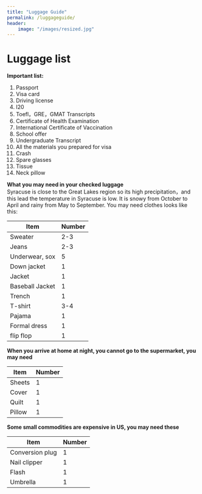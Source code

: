 ```yaml
---
title: "Luggage Guide"
permalink: /luggageguide/
header:
    image: "/images/resized.jpg" 
---
```


# Luggage list  
**Important list:**  
1. Passport
2. Visa card
3. Driving license
4. I20
5. Toefl，GRE，GMAT  Transcripts
6. Certificate of Health Examination
7. International Certificate of Vaccination 
8. School offer
9. Undergraduate Transcript
10. All the materials you prepared for visa
11. Crash
12. Spare glasses
13. Tissue
14. Neck pillow  


**What you may need in your checked luggage**  
Syracuse is close to the Great Lakes region so its high precipitation，and this lead the temperature in Syracuse is low. It is snowy from October to April and rainy from May to September. You may need clothes looks like this:  



Item | Number
---- | ------
Sweater |  2-3
Jeans | 2-3
Underwear, sox | 5
Down jacket | 1
Jacket | 1
Baseball Jacket | 1
Trench | 1
T-shirt | 3-4
Pajama | 1
Formal dress | 1
flip flop | 1  

**When you arrive at home at night, you cannot go to the supermarket, you may need**


Item | Number 
---- | ------
Sheets | 1
Cover | 1
Quilt | 1
Pillow | 1  

**Some small commodities are expensive in US, you may need these**  


Item | Number
---- | ------
Conversion plug | 1
Nail clipper | 1
Flash | 1
Umbrella | 1







